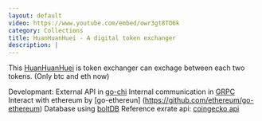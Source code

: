 ```yaml
---
layout: default
video: https://www.youtube.com/embed/owr3gt8TO6k
category: Collections
title: HuanHuanHuei - A digital token exchanger
description: |
---
```

This [HuanHuanHuei](https://github.com/M1stI4orK7U8y/HuanHuanHuei) is token exchanger can exchage between each two tokens. (Only btc and eth now)

Developmant:
External API in [go-chi](https://github.com/go-chi/chi)
Internal communication in [GRPC](https://github.com/protocolbuffers/protobuf)
Interact with ethereum by [go-ethereun] (https://github.com/ethereum/go-ethereum)
Database using [boltDB](https://github.com/boltdb/bolt)
Reference exrate api: [coingecko api](https://www.coingecko.com/en/api)